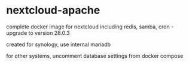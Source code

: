 # nextcloud-apache
complete docker image for nextcloud including redis, samba, cron - upgrade to version 28.0.3 

created for synology, use internal mariadb


for other systems, uncomment database settings from docker compose

